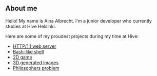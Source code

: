 ## About me

<!--
**aaiinnaa22/aaiinnaa22** is a ✨ _special_ ✨ repository because its `README.md` (this file) appears on your GitHub profile.

Here are some ideas to get you started:

- 🔭 I’m currently working on ...
- 🌱 I’m currently learning ...
- 👯 I’m looking to collaborate on ...
- 🤔 I’m looking for help with ...
- 💬 Ask me about ...
- 📫 How to reach me: ...
- 😄 Pronouns: ...
- ⚡ Fun fact: ...
-->

Hello! My name is Aina Albrecht. I'm a junior developer who currently studies at Hive Helsinki. 

Here are some of my proudest projects during my time at Hive:

-  [HTTP/1.1 web server](https://github.com/aaiinnaa22/42-webserv.git)
-  [Bash-like shell](https://github.com/aaiinnaa22/42-minishell)
-  [2D game](https://github.com/aaiinnaa22/42-so_long)
-  [3D generated images](https://github.com/aaiinnaa22/42-miniRT)
-  [Philosophers problem](https://github.com/aaiinnaa22/42-philosophers)
